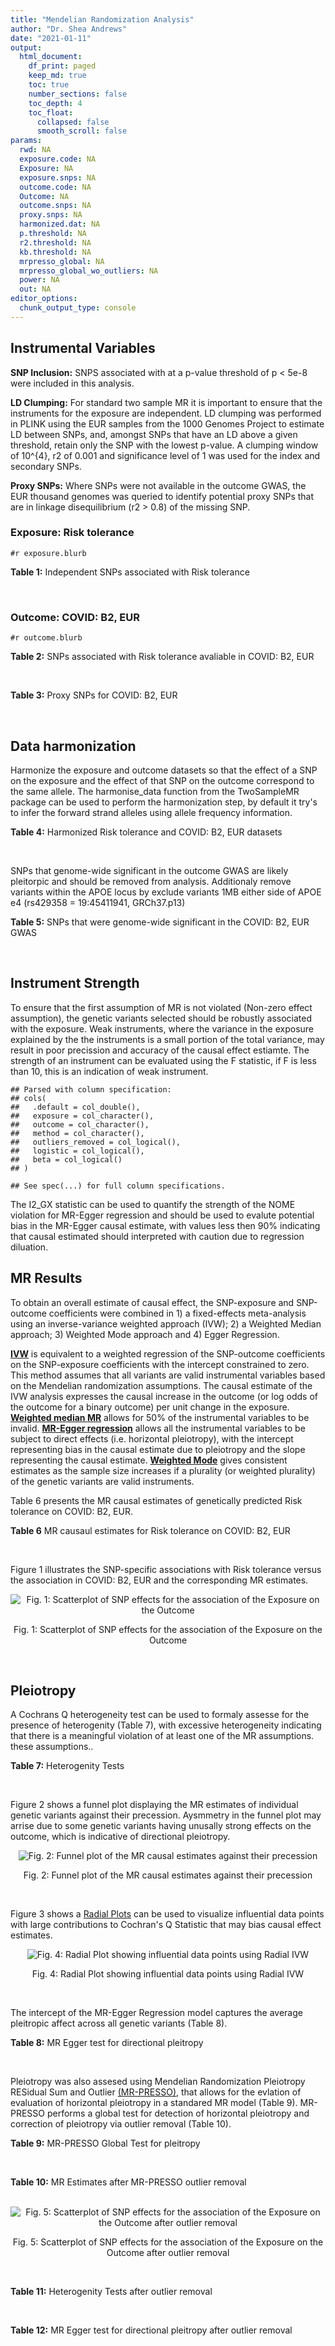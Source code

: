 ```yaml
---
title: "Mendelian Randomization Analysis"
author: "Dr. Shea Andrews"
date: "2021-01-11"
output:
  html_document:
    df_print: paged
    keep_md: true
    toc: true
    number_sections: false
    toc_depth: 4
    toc_float:
      collapsed: false
      smooth_scroll: false
params:
  rwd: NA
  exposure.code: NA
  Exposure: NA
  exposure.snps: NA
  outcome.code: NA
  Outcome: NA
  outcome.snps: NA
  proxy.snps: NA
  harmonized.dat: NA
  p.threshold: NA
  r2.threshold: NA
  kb.threshold: NA
  mrpresso_global: NA
  mrpresso_global_wo_outliers: NA
  power: NA
  out: NA
editor_options:
  chunk_output_type: console
---
```







## Instrumental Variables
**SNP Inclusion:** SNPS associated with at a p-value threshold of p < 5e-8 were included in this analysis.
<br>

**LD Clumping:** For standard two sample MR it is important to ensure that the instruments for the exposure are independent. LD clumping was performed in PLINK using the EUR samples from the 1000 Genomes Project to estimate LD between SNPs, and, amongst SNPs that have an LD above a given threshold, retain only the SNP with the lowest p-value. A clumping window of 10^{4}, r2 of 0.001 and significance level of 1 was used for the index and secondary SNPs.
<br>

**Proxy SNPs:** Where SNPs were not available in the outcome GWAS, the EUR thousand genomes was queried to identify potential proxy SNPs that are in linkage disequilibrium (r2 > 0.8) of the missing SNP.
<br>

### Exposure: Risk tolerance
`#r exposure.blurb`
<br>

**Table 1:** Independent SNPs associated with Risk tolerance
<div data-pagedtable="false">
  <script data-pagedtable-source type="application/json">
{"columns":[{"label":["SNP"],"name":[1],"type":["chr"],"align":["left"]},{"label":["CHROM"],"name":[2],"type":["dbl"],"align":["right"]},{"label":["POS"],"name":[3],"type":["dbl"],"align":["right"]},{"label":["REF"],"name":[4],"type":["chr"],"align":["left"]},{"label":["ALT"],"name":[5],"type":["chr"],"align":["left"]},{"label":["AF"],"name":[6],"type":["dbl"],"align":["right"]},{"label":["BETA"],"name":[7],"type":["dbl"],"align":["right"]},{"label":["SE"],"name":[8],"type":["dbl"],"align":["right"]},{"label":["Z"],"name":[9],"type":["dbl"],"align":["right"]},{"label":["P"],"name":[10],"type":["dbl"],"align":["right"]},{"label":["N"],"name":[11],"type":["dbl"],"align":["right"]},{"label":["TRAIT"],"name":[12],"type":["chr"],"align":["left"]}],"data":[{"1":"rs10914678","2":"1","3":"33767228","4":"G","5":"T","6":"0.3758080","7":"0.01189","8":"0.00215","9":"5.530233","10":"3.452e-08","11":"466571","12":"Risk_tolerance"},{"1":"rs35068223","2":"1","3":"204967186","4":"A","5":"T","6":"0.2060360","7":"0.01433","8":"0.00260","9":"5.511540","10":"3.472e-08","11":"466571","12":"Risk_tolerance"},{"1":"rs3818802","2":"1","3":"243449881","4":"G","5":"A","6":"0.5271020","7":"0.01361","8":"0.00211","9":"6.450237","10":"1.240e-10","11":"466571","12":"Risk_tolerance"},{"1":"rs12617392","2":"2","3":"27336827","4":"C","5":"A","6":"0.4502930","7":"-0.01171","8":"0.00211","9":"-5.549763","10":"2.808e-08","11":"466571","12":"Risk_tolerance"},{"1":"rs10865313","2":"2","3":"60117297","4":"A","5":"G","6":"0.5672470","7":"0.01168","8":"0.00212","9":"5.509430","10":"3.785e-08","11":"466571","12":"Risk_tolerance"},{"1":"rs359243","2":"2","3":"60475509","4":"T","5":"C","6":"0.6176930","7":"0.01190","8":"0.00214","9":"5.560750","10":"2.876e-08","11":"466571","12":"Risk_tolerance"},{"1":"rs283914","2":"3","3":"17330649","4":"T","5":"C","6":"0.4648750","7":"-0.01201","8":"0.00210","9":"-5.719050","10":"1.039e-08","11":"466571","12":"Risk_tolerance"},{"1":"rs62250712","2":"3","3":"85513716","4":"C","5":"T","6":"0.6113340","7":"-0.02469","8":"0.00216","9":"-11.430556","10":"2.465e-30","11":"466571","12":"Risk_tolerance"},{"1":"rs4434184","2":"3","3":"181422854","4":"A","5":"G","6":"0.1887900","7":"0.01751","8":"0.00273","9":"6.413920","10":"1.440e-10","11":"466571","12":"Risk_tolerance"},{"1":"rs279846","2":"4","3":"46329886","4":"C","5":"T","6":"0.4443490","7":"-0.01151","8":"0.00210","9":"-5.480952","10":"4.082e-08","11":"466571","12":"Risk_tolerance"},{"1":"rs992493","2":"4","3":"106180264","4":"T","5":"C","6":"0.7908070","7":"-0.01697","8":"0.00267","9":"-6.355810","10":"2.159e-10","11":"466571","12":"Risk_tolerance"},{"1":"rs12639706","2":"4","3":"157638546","4":"C","5":"T","6":"0.0812904","7":"0.01985","8":"0.00364","9":"5.453297","10":"4.883e-08","11":"466571","12":"Risk_tolerance"},{"1":"rs6923811","2":"6","3":"27289776","4":"T","5":"C","6":"0.3212040","7":"-0.01381","8":"0.00225","9":"-6.137780","10":"8.235e-10","11":"466571","12":"Risk_tolerance"},{"1":"rs34905321","2":"6","3":"109131107","4":"T","5":"C","6":"0.4229130","7":"-0.01205","8":"0.00211","9":"-5.710900","10":"1.209e-08","11":"466571","12":"Risk_tolerance"},{"1":"rs8180817","2":"7","3":"114047542","4":"G","5":"C","6":"0.4630120","7":"-0.01549","8":"0.00211","9":"-7.341232","10":"2.317e-13","11":"466571","12":"Risk_tolerance"},{"1":"rs9641536","2":"7","3":"114979967","4":"A","5":"T","6":"0.5060670","7":"-0.01265","8":"0.00209","9":"-6.052630","10":"1.527e-09","11":"466571","12":"Risk_tolerance"},{"1":"rs4841041","2":"8","3":"8654541","4":"C","5":"G","6":"0.7707730","7":"0.01499","8":"0.00245","9":"6.118370","10":"9.615e-10","11":"466571","12":"Risk_tolerance"},{"1":"rs7834566","2":"8","3":"33611488","4":"A","5":"G","6":"0.4803050","7":"-0.01160","8":"0.00209","9":"-5.550240","10":"3.022e-08","11":"466571","12":"Risk_tolerance"},{"1":"rs9650210","2":"8","3":"65496059","4":"C","5":"A","6":"0.1109790","7":"-0.02158","8":"0.00331","9":"-6.519637","10":"6.730e-11","11":"466571","12":"Risk_tolerance"},{"1":"rs7817124","2":"8","3":"81404008","4":"G","5":"C","6":"0.2717890","7":"0.01591","8":"0.00246","9":"6.467480","10":"9.537e-11","11":"466571","12":"Risk_tolerance"},{"1":"rs9630089","2":"10","3":"98968967","4":"G","5":"A","6":"0.5645060","7":"-0.01181","8":"0.00212","9":"-5.570755","10":"2.336e-08","11":"466571","12":"Risk_tolerance"},{"1":"rs7112324","2":"11","3":"29073285","4":"A","5":"T","6":"0.3136740","7":"-0.01245","8":"0.00225","9":"-5.533330","10":"3.173e-08","11":"466571","12":"Risk_tolerance"},{"1":"rs7951031","2":"11","3":"104303010","4":"C","5":"A","6":"0.1588700","7":"0.01640","8":"0.00295","9":"5.559322","10":"2.804e-08","11":"466571","12":"Risk_tolerance"},{"1":"rs6575642","2":"14","3":"98556621","4":"A","5":"G","6":"0.4973980","7":"0.01178","8":"0.00210","9":"5.609520","10":"1.973e-08","11":"466571","12":"Risk_tolerance"},{"1":"rs2098747","2":"16","3":"71358937","4":"G","5":"A","6":"0.3119650","7":"0.01248","8":"0.00229","9":"5.449782","10":"4.887e-08","11":"466571","12":"Risk_tolerance"},{"1":"rs62074192","2":"17","3":"16245127","4":"G","5":"A","6":"0.5105790","7":"0.01172","8":"0.00209","9":"5.607656","10":"2.195e-08","11":"466571","12":"Risk_tolerance"},{"1":"rs1382119","2":"18","3":"53459905","4":"C","5":"T","6":"0.3588240","7":"0.01283","8":"0.00221","9":"5.805430","10":"6.093e-09","11":"466571","12":"Risk_tolerance"},{"1":"rs28520003","2":"22","3":"46411969","4":"G","5":"A","6":"0.3065600","7":"-0.01253","8":"0.00228","9":"-5.495614","10":"4.017e-08","11":"466571","12":"Risk_tolerance"}],"options":{"columns":{"min":{},"max":[10]},"rows":{"min":[10],"max":[10]},"pages":{}}}
  </script>
</div>
<br>

### Outcome: COVID: B2, EUR
`#r outcome.blurb`
<br>

**Table 2:** SNPs associated with Risk tolerance avaliable in COVID: B2, EUR
<div data-pagedtable="false">
  <script data-pagedtable-source type="application/json">
{"columns":[{"label":["SNP"],"name":[1],"type":["chr"],"align":["left"]},{"label":["CHROM"],"name":[2],"type":["dbl"],"align":["right"]},{"label":["POS"],"name":[3],"type":["dbl"],"align":["right"]},{"label":["REF"],"name":[4],"type":["chr"],"align":["left"]},{"label":["ALT"],"name":[5],"type":["chr"],"align":["left"]},{"label":["AF"],"name":[6],"type":["dbl"],"align":["right"]},{"label":["BETA"],"name":[7],"type":["dbl"],"align":["right"]},{"label":["SE"],"name":[8],"type":["dbl"],"align":["right"]},{"label":["Z"],"name":[9],"type":["dbl"],"align":["right"]},{"label":["P"],"name":[10],"type":["dbl"],"align":["right"]},{"label":["N"],"name":[11],"type":["dbl"],"align":["right"]},{"label":["TRAIT"],"name":[12],"type":["chr"],"align":["left"]}],"data":[{"1":"rs10914678","2":"1","3":"33767228","4":"G","5":"T","6":"0.37480","7":"-0.00330880","8":"0.020658","9":"-0.16017039","10":"0.8728000","11":"1874365","12":"COVID_B2__EUR"},{"1":"rs35068223","2":"1","3":"204967186","4":"A","5":"T","6":"0.20380","7":"-0.04360600","8":"0.024012","9":"-1.81600866","10":"0.0693700","11":"1876981","12":"COVID_B2__EUR"},{"1":"rs3818802","2":"1","3":"243449881","4":"G","5":"A","6":"0.53070","7":"-0.02669600","8":"0.018347","9":"-1.45506077","10":"0.1457000","11":"1206629","12":"COVID_B2__EUR"},{"1":"rs12617392","2":"2","3":"27336827","4":"C","5":"A","6":"0.44490","7":"-0.02193700","8":"0.019467","9":"-1.12688139","10":"0.2598000","11":"1876981","12":"COVID_B2__EUR"},{"1":"rs10865313","2":"2","3":"60117297","4":"A","5":"G","6":"0.60920","7":"0.01790400","8":"0.017692","9":"1.01198282","10":"0.3115000","11":"1887045","12":"COVID_B2__EUR"},{"1":"rs359243","2":"2","3":"60475509","4":"T","5":"C","6":"0.60030","7":"0.01122600","8":"0.020290","9":"0.55327748","10":"0.5801000","11":"1873766","12":"COVID_B2__EUR"},{"1":"rs283914","2":"3","3":"17330649","4":"T","5":"C","6":"0.46250","7":"0.02248800","8":"0.017483","9":"1.28627810","10":"0.1984000","11":"1887045","12":"COVID_B2__EUR"},{"1":"rs62250712","2":"3","3":"85513716","4":"C","5":"T","6":"0.62980","7":"-0.00163420","8":"0.017887","9":"-0.09136244","10":"0.9272000","11":"1887658","12":"COVID_B2__EUR"},{"1":"rs4434184","2":"3","3":"181422854","4":"A","5":"G","6":"0.16990","7":"0.03482300","8":"0.026930","9":"1.29309320","10":"0.1960000","11":"1874365","12":"COVID_B2__EUR"},{"1":"rs279846","2":"4","3":"46329886","4":"C","5":"T","6":"0.45610","7":"-0.02358300","8":"0.017758","9":"-1.32802117","10":"0.1842000","11":"1886424","12":"COVID_B2__EUR"},{"1":"rs992493","2":"4","3":"106180264","4":"T","5":"C","6":"0.79780","7":"0.07454000","8":"0.021987","9":"3.39018511","10":"0.0006984","11":"1887045","12":"COVID_B2__EUR"},{"1":"rs12639706","2":"4","3":"157638546","4":"C","5":"T","6":"0.08845","7":"-0.04481600","8":"0.031678","9":"-1.41473578","10":"0.1571000","11":"1887658","12":"COVID_B2__EUR"},{"1":"rs6923811","2":"6","3":"27289776","4":"T","5":"C","6":"0.27870","7":"0.03443400","8":"0.018525","9":"1.85878543","10":"0.0630500","11":"1887658","12":"COVID_B2__EUR"},{"1":"rs34905321","2":"6","3":"109131107","4":"T","5":"C","6":"0.42920","7":"-0.01424900","8":"0.017943","9":"-0.79412584","10":"0.4271000","11":"1178107","12":"COVID_B2__EUR"},{"1":"rs8180817","2":"7","3":"114047542","4":"G","5":"C","6":"0.44470","7":"0.00115200","8":"0.019504","9":"0.05906481","10":"0.9529000","11":"1876981","12":"COVID_B2__EUR"},{"1":"rs9641536","2":"7","3":"114979967","4":"A","5":"T","6":"0.48960","7":"-0.00782200","8":"0.020048","9":"-0.39016361","10":"0.6964000","11":"1874365","12":"COVID_B2__EUR"},{"1":"rs4841041","2":"8","3":"8654541","4":"C","5":"G","6":"0.76000","7":"-0.00094975","8":"0.020229","9":"-0.04694992","10":"0.9626000","11":"1887658","12":"COVID_B2__EUR"},{"1":"rs7834566","2":"8","3":"33611488","4":"A","5":"G","6":"0.47350","7":"0.00395670","8":"0.019437","9":"0.20356537","10":"0.8387000","11":"1876981","12":"COVID_B2__EUR"},{"1":"rs9650210","2":"8","3":"65496059","4":"C","5":"A","6":"0.12040","7":"0.02898600","8":"0.027433","9":"1.05661065","10":"0.2907000","11":"1613247","12":"COVID_B2__EUR"},{"1":"rs7817124","2":"8","3":"81404008","4":"G","5":"C","6":"0.23020","7":"-0.01860900","8":"0.019848","9":"-0.93757557","10":"0.3485000","11":"1887658","12":"COVID_B2__EUR"},{"1":"rs9630089","2":"10","3":"98968967","4":"G","5":"A","6":"0.54600","7":"-0.00318620","8":"0.020485","9":"-0.15553820","10":"0.8764000","11":"1874365","12":"COVID_B2__EUR"},{"1":"rs7112324","2":"11","3":"29073285","4":"A","5":"T","6":"0.33610","7":"-0.02827700","8":"0.021586","9":"-1.30996942","10":"0.1902000","11":"1874365","12":"COVID_B2__EUR"},{"1":"rs7951031","2":"11","3":"104303010","4":"C","5":"A","6":"0.15490","7":"0.02191200","8":"0.024559","9":"0.89221874","10":"0.3723000","11":"1612626","12":"COVID_B2__EUR"},{"1":"rs6575642","2":"14","3":"98556621","4":"A","5":"G","6":"0.47680","7":"0.02040500","8":"0.020218","9":"1.00924918","10":"0.3128000","11":"1874365","12":"COVID_B2__EUR"},{"1":"rs2098747","2":"16","3":"71358937","4":"G","5":"A","6":"0.30530","7":"-0.00605680","8":"0.021071","9":"-0.28744720","10":"0.7738000","11":"1874986","12":"COVID_B2__EUR"},{"1":"rs62074192","2":"17","3":"16245127","4":"G","5":"A","6":"0.50000","7":"-0.00079631","8":"0.019423","9":"-0.04099830","10":"0.9673000","11":"1876981","12":"COVID_B2__EUR"},{"1":"rs1382119","2":"18","3":"53459905","4":"C","5":"T","6":"0.36700","7":"0.01719600","8":"0.018176","9":"0.94608275","10":"0.3441000","11":"1887045","12":"COVID_B2__EUR"},{"1":"rs28520003","2":"22","3":"46411969","4":"G","5":"A","6":"0.30690","7":"-0.04920700","8":"0.020766","9":"-2.36959453","10":"0.0178100","11":"1876981","12":"COVID_B2__EUR"}],"options":{"columns":{"min":{},"max":[10]},"rows":{"min":[10],"max":[10]},"pages":{}}}
  </script>
</div>
<br>

**Table 3:** Proxy SNPs for COVID: B2, EUR
<div data-pagedtable="false">
  <script data-pagedtable-source type="application/json">
{"columns":[{"label":["proxy.outcome"],"name":[1],"type":["lgl"],"align":["right"]},{"label":["target_snp"],"name":[2],"type":["lgl"],"align":["right"]},{"label":["proxy_snp"],"name":[3],"type":["lgl"],"align":["right"]},{"label":["ld.r2"],"name":[4],"type":["lgl"],"align":["right"]},{"label":["Dprime"],"name":[5],"type":["lgl"],"align":["right"]},{"label":["ref.proxy"],"name":[6],"type":["lgl"],"align":["right"]},{"label":["alt.proxy"],"name":[7],"type":["lgl"],"align":["right"]},{"label":["CHROM"],"name":[8],"type":["lgl"],"align":["right"]},{"label":["POS"],"name":[9],"type":["lgl"],"align":["right"]},{"label":["ALT.proxy"],"name":[10],"type":["lgl"],"align":["right"]},{"label":["REF.proxy"],"name":[11],"type":["lgl"],"align":["right"]},{"label":["AF"],"name":[12],"type":["lgl"],"align":["right"]},{"label":["BETA"],"name":[13],"type":["lgl"],"align":["right"]},{"label":["SE"],"name":[14],"type":["lgl"],"align":["right"]},{"label":["P"],"name":[15],"type":["lgl"],"align":["right"]},{"label":["N"],"name":[16],"type":["lgl"],"align":["right"]},{"label":["ref"],"name":[17],"type":["lgl"],"align":["right"]},{"label":["alt"],"name":[18],"type":["lgl"],"align":["right"]},{"label":["ALT"],"name":[19],"type":["lgl"],"align":["right"]},{"label":["REF"],"name":[20],"type":["lgl"],"align":["right"]},{"label":["PHASE"],"name":[21],"type":["lgl"],"align":["right"]}],"data":[{"1":"NA","2":"NA","3":"NA","4":"NA","5":"NA","6":"NA","7":"NA","8":"NA","9":"NA","10":"NA","11":"NA","12":"NA","13":"NA","14":"NA","15":"NA","16":"NA","17":"NA","18":"NA","19":"NA","20":"NA","21":"NA"}],"options":{"columns":{"min":{},"max":[10]},"rows":{"min":[10],"max":[10]},"pages":{}}}
  </script>
</div>
<br>

## Data harmonization
Harmonize the exposure and outcome datasets so that the effect of a SNP on the exposure and the effect of that SNP on the outcome correspond to the same allele. The harmonise_data function from the TwoSampleMR package can be used to perform the harmonization step, by default it try's to infer the forward strand alleles using allele frequency information.
<br>

**Table 4:** Harmonized Risk tolerance and COVID: B2, EUR datasets
<div data-pagedtable="false">
  <script data-pagedtable-source type="application/json">
{"columns":[{"label":["SNP"],"name":[1],"type":["chr"],"align":["left"]},{"label":["effect_allele.exposure"],"name":[2],"type":["chr"],"align":["left"]},{"label":["other_allele.exposure"],"name":[3],"type":["chr"],"align":["left"]},{"label":["effect_allele.outcome"],"name":[4],"type":["chr"],"align":["left"]},{"label":["other_allele.outcome"],"name":[5],"type":["chr"],"align":["left"]},{"label":["beta.exposure"],"name":[6],"type":["dbl"],"align":["right"]},{"label":["beta.outcome"],"name":[7],"type":["dbl"],"align":["right"]},{"label":["eaf.exposure"],"name":[8],"type":["dbl"],"align":["right"]},{"label":["eaf.outcome"],"name":[9],"type":["dbl"],"align":["right"]},{"label":["remove"],"name":[10],"type":["lgl"],"align":["right"]},{"label":["palindromic"],"name":[11],"type":["lgl"],"align":["right"]},{"label":["ambiguous"],"name":[12],"type":["lgl"],"align":["right"]},{"label":["id.outcome"],"name":[13],"type":["chr"],"align":["left"]},{"label":["chr.outcome"],"name":[14],"type":["dbl"],"align":["right"]},{"label":["pos.outcome"],"name":[15],"type":["dbl"],"align":["right"]},{"label":["se.outcome"],"name":[16],"type":["dbl"],"align":["right"]},{"label":["z.outcome"],"name":[17],"type":["dbl"],"align":["right"]},{"label":["pval.outcome"],"name":[18],"type":["dbl"],"align":["right"]},{"label":["samplesize.outcome"],"name":[19],"type":["dbl"],"align":["right"]},{"label":["outcome"],"name":[20],"type":["chr"],"align":["left"]},{"label":["mr_keep.outcome"],"name":[21],"type":["lgl"],"align":["right"]},{"label":["pval_origin.outcome"],"name":[22],"type":["chr"],"align":["left"]},{"label":["chr.exposure"],"name":[23],"type":["dbl"],"align":["right"]},{"label":["pos.exposure"],"name":[24],"type":["dbl"],"align":["right"]},{"label":["se.exposure"],"name":[25],"type":["dbl"],"align":["right"]},{"label":["z.exposure"],"name":[26],"type":["dbl"],"align":["right"]},{"label":["pval.exposure"],"name":[27],"type":["dbl"],"align":["right"]},{"label":["samplesize.exposure"],"name":[28],"type":["dbl"],"align":["right"]},{"label":["exposure"],"name":[29],"type":["chr"],"align":["left"]},{"label":["mr_keep.exposure"],"name":[30],"type":["lgl"],"align":["right"]},{"label":["pval_origin.exposure"],"name":[31],"type":["chr"],"align":["left"]},{"label":["id.exposure"],"name":[32],"type":["chr"],"align":["left"]},{"label":["action"],"name":[33],"type":["dbl"],"align":["right"]},{"label":["mr_keep"],"name":[34],"type":["lgl"],"align":["right"]},{"label":["pt"],"name":[35],"type":["dbl"],"align":["right"]},{"label":["pleitropy_keep"],"name":[36],"type":["lgl"],"align":["right"]},{"label":["mrpresso_RSSobs"],"name":[37],"type":["dbl"],"align":["right"]},{"label":["mrpresso_pval"],"name":[38],"type":["dbl"],"align":["right"]},{"label":["mrpresso_keep"],"name":[39],"type":["lgl"],"align":["right"]}],"data":[{"1":"rs10865313","2":"G","3":"A","4":"G","5":"A","6":"0.01168","7":"0.01790400","8":"0.5672470","9":"0.60920","10":"FALSE","11":"FALSE","12":"FALSE","13":"ByxPTf","14":"2","15":"60117297","16":"0.017692","17":"1.01198282","18":"0.3115000","19":"1887045","20":"covidhgi2020B2v5alleur","21":"TRUE","22":"reported","23":"2","24":"60117297","25":"0.00212","26":"5.509430","27":"3.785e-08","28":"466571","29":"Linner2019risk","30":"TRUE","31":"reported","32":"Wh9F6v","33":"2","34":"TRUE","35":"5e-08","36":"TRUE","37":"4.097018e-04","38":"1.0000","39":"TRUE"},{"1":"rs10914678","2":"T","3":"G","4":"T","5":"G","6":"0.01189","7":"-0.00330880","8":"0.3758080","9":"0.37480","10":"FALSE","11":"FALSE","12":"FALSE","13":"ByxPTf","14":"1","15":"33767228","16":"0.020658","17":"-0.16017039","18":"0.8728000","19":"1874365","20":"covidhgi2020B2v5alleur","21":"TRUE","22":"reported","23":"1","24":"33767228","25":"0.00215","26":"5.530233","27":"3.452e-08","28":"466571","29":"Linner2019risk","30":"TRUE","31":"reported","32":"Wh9F6v","33":"2","34":"TRUE","35":"5e-08","36":"TRUE","37":"2.806638e-06","38":"1.0000","39":"TRUE"},{"1":"rs12617392","2":"A","3":"C","4":"A","5":"C","6":"-0.01171","7":"-0.02193700","8":"0.4502930","9":"0.44490","10":"FALSE","11":"FALSE","12":"FALSE","13":"ByxPTf","14":"2","15":"27336827","16":"0.019467","17":"-1.12688139","18":"0.2598000","19":"1876981","20":"covidhgi2020B2v5alleur","21":"TRUE","22":"reported","23":"2","24":"27336827","25":"0.00211","26":"-5.549763","27":"2.808e-08","28":"466571","29":"Linner2019risk","30":"TRUE","31":"reported","32":"Wh9F6v","33":"2","34":"TRUE","35":"5e-08","36":"TRUE","37":"5.892919e-04","38":"1.0000","39":"TRUE"},{"1":"rs12639706","2":"T","3":"C","4":"T","5":"C","6":"0.01985","7":"-0.04481600","8":"0.0812904","9":"0.08845","10":"FALSE","11":"FALSE","12":"FALSE","13":"ByxPTf","14":"4","15":"157638546","16":"0.031678","17":"-1.41473578","18":"0.1571000","19":"1887658","20":"covidhgi2020B2v5alleur","21":"TRUE","22":"reported","23":"4","24":"157638546","25":"0.00364","26":"5.453297","27":"4.883e-08","28":"466571","29":"Linner2019risk","30":"TRUE","31":"reported","32":"Wh9F6v","33":"2","34":"TRUE","35":"5e-08","36":"TRUE","37":"1.878992e-03","38":"1.0000","39":"TRUE"},{"1":"rs1382119","2":"T","3":"C","4":"T","5":"C","6":"0.01283","7":"0.01719600","8":"0.3588240","9":"0.36700","10":"FALSE","11":"FALSE","12":"FALSE","13":"ByxPTf","14":"18","15":"53459905","16":"0.018176","17":"0.94608275","18":"0.3441000","19":"1887045","20":"covidhgi2020B2v5alleur","21":"TRUE","22":"reported","23":"18","24":"53459905","25":"0.00221","26":"5.805430","27":"6.093e-09","28":"466571","29":"Linner2019risk","30":"TRUE","31":"reported","32":"Wh9F6v","33":"2","34":"TRUE","35":"5e-08","36":"TRUE","37":"3.910880e-04","38":"1.0000","39":"TRUE"},{"1":"rs2098747","2":"A","3":"G","4":"A","5":"G","6":"0.01248","7":"-0.00605680","8":"0.3119650","9":"0.30530","10":"FALSE","11":"FALSE","12":"FALSE","13":"ByxPTf","14":"16","15":"71358937","16":"0.021071","17":"-0.28744720","18":"0.7738000","19":"1874986","20":"covidhgi2020B2v5alleur","21":"TRUE","22":"reported","23":"16","24":"71358937","25":"0.00229","26":"5.449782","27":"4.887e-08","28":"466571","29":"Linner2019risk","30":"TRUE","31":"reported","32":"Wh9F6v","33":"2","34":"TRUE","35":"5e-08","36":"TRUE","37":"1.951766e-05","38":"1.0000","39":"TRUE"},{"1":"rs279846","2":"T","3":"C","4":"T","5":"C","6":"-0.01151","7":"-0.02358300","8":"0.4443490","9":"0.45610","10":"FALSE","11":"FALSE","12":"FALSE","13":"ByxPTf","14":"4","15":"46329886","16":"0.017758","17":"-1.32802117","18":"0.1842000","19":"1886424","20":"covidhgi2020B2v5alleur","21":"TRUE","22":"reported","23":"4","24":"46329886","25":"0.00210","26":"-5.480952","27":"4.082e-08","28":"466571","29":"Linner2019risk","30":"TRUE","31":"reported","32":"Wh9F6v","33":"2","34":"TRUE","35":"5e-08","36":"TRUE","37":"6.792508e-04","38":"1.0000","39":"TRUE"},{"1":"rs283914","2":"C","3":"T","4":"C","5":"T","6":"-0.01201","7":"0.02248800","8":"0.4648750","9":"0.46250","10":"FALSE","11":"FALSE","12":"FALSE","13":"ByxPTf","14":"3","15":"17330649","16":"0.017483","17":"1.28627810","18":"0.1984000","19":"1887045","20":"covidhgi2020B2v5alleur","21":"TRUE","22":"reported","23":"3","24":"17330649","25":"0.00210","26":"-5.719050","27":"1.039e-08","28":"466571","29":"Linner2019risk","30":"TRUE","31":"reported","32":"Wh9F6v","33":"2","34":"TRUE","35":"5e-08","36":"TRUE","37":"4.661660e-04","38":"1.0000","39":"TRUE"},{"1":"rs28520003","2":"A","3":"G","4":"A","5":"G","6":"-0.01253","7":"-0.04920700","8":"0.3065600","9":"0.30690","10":"FALSE","11":"FALSE","12":"FALSE","13":"ByxPTf","14":"22","15":"46411969","16":"0.020766","17":"-2.36959453","18":"0.0178100","19":"1876981","20":"covidhgi2020B2v5alleur","21":"TRUE","22":"reported","23":"22","24":"46411969","25":"0.00228","26":"-5.495614","27":"4.017e-08","28":"466571","29":"Linner2019risk","30":"TRUE","31":"reported","32":"Wh9F6v","33":"2","34":"TRUE","35":"5e-08","36":"TRUE","37":"2.752874e-03","38":"0.3224","39":"TRUE"},{"1":"rs34905321","2":"C","3":"T","4":"C","5":"T","6":"-0.01205","7":"-0.01424900","8":"0.4229130","9":"0.42920","10":"FALSE","11":"FALSE","12":"FALSE","13":"ByxPTf","14":"6","15":"109131107","16":"0.017943","17":"-0.79412584","18":"0.4271000","19":"1178107","20":"covidhgi2020B2v5alleur","21":"TRUE","22":"reported","23":"6","24":"109131107","25":"0.00211","26":"-5.710900","27":"1.209e-08","28":"466571","29":"Linner2019risk","30":"TRUE","31":"reported","32":"Wh9F6v","33":"2","34":"TRUE","35":"5e-08","36":"TRUE","37":"2.732889e-04","38":"1.0000","39":"TRUE"},{"1":"rs35068223","2":"T","3":"A","4":"T","5":"A","6":"0.01433","7":"-0.04360600","8":"0.2060360","9":"0.20380","10":"FALSE","11":"TRUE","12":"FALSE","13":"ByxPTf","14":"1","15":"204967186","16":"0.024012","17":"-1.81600866","18":"0.0693700","19":"1876981","20":"covidhgi2020B2v5alleur","21":"TRUE","22":"reported","23":"1","24":"204967186","25":"0.00260","26":"5.511540","27":"3.472e-08","28":"466571","29":"Linner2019risk","30":"TRUE","31":"reported","32":"Wh9F6v","33":"2","34":"TRUE","35":"5e-08","36":"TRUE","37":"1.829807e-03","38":"1.0000","39":"TRUE"},{"1":"rs359243","2":"C","3":"T","4":"C","5":"T","6":"0.01190","7":"0.01122600","8":"0.6176930","9":"0.60030","10":"FALSE","11":"FALSE","12":"FALSE","13":"ByxPTf","14":"2","15":"60475509","16":"0.020290","17":"0.55327748","18":"0.5801000","19":"1873766","20":"covidhgi2020B2v5alleur","21":"TRUE","22":"reported","23":"2","24":"60475509","25":"0.00214","26":"5.560750","27":"2.876e-08","28":"466571","29":"Linner2019risk","30":"TRUE","31":"reported","32":"Wh9F6v","33":"2","34":"TRUE","35":"5e-08","36":"TRUE","37":"1.758536e-04","38":"1.0000","39":"TRUE"},{"1":"rs3818802","2":"A","3":"G","4":"A","5":"G","6":"0.01361","7":"-0.02669600","8":"0.5271020","9":"0.53070","10":"FALSE","11":"FALSE","12":"FALSE","13":"ByxPTf","14":"1","15":"243449881","16":"0.018347","17":"-1.45506077","18":"0.1457000","19":"1206629","20":"covidhgi2020B2v5alleur","21":"TRUE","22":"reported","23":"1","24":"243449881","25":"0.00211","26":"6.450237","27":"1.240e-10","28":"466571","29":"Linner2019risk","30":"TRUE","31":"reported","32":"Wh9F6v","33":"2","34":"TRUE","35":"5e-08","36":"TRUE","37":"6.703207e-04","38":"1.0000","39":"TRUE"},{"1":"rs4434184","2":"G","3":"A","4":"G","5":"A","6":"0.01751","7":"0.03482300","8":"0.1887900","9":"0.16990","10":"FALSE","11":"FALSE","12":"FALSE","13":"ByxPTf","14":"3","15":"181422854","16":"0.026930","17":"1.29309320","18":"0.1960000","19":"1874365","20":"covidhgi2020B2v5alleur","21":"TRUE","22":"reported","23":"3","24":"181422854","25":"0.00273","26":"6.413920","27":"1.440e-10","28":"466571","29":"Linner2019risk","30":"TRUE","31":"reported","32":"Wh9F6v","33":"2","34":"TRUE","35":"5e-08","36":"TRUE","37":"1.487447e-03","38":"1.0000","39":"TRUE"},{"1":"rs4841041","2":"G","3":"C","4":"G","5":"C","6":"0.01499","7":"-0.00094975","8":"0.7707730","9":"0.76000","10":"FALSE","11":"TRUE","12":"FALSE","13":"ByxPTf","14":"8","15":"8654541","16":"0.020229","17":"-0.04694992","18":"0.9626000","19":"1887658","20":"covidhgi2020B2v5alleur","21":"TRUE","22":"reported","23":"8","24":"8654541","25":"0.00245","26":"6.118370","27":"9.615e-10","28":"466571","29":"Linner2019risk","30":"TRUE","31":"reported","32":"Wh9F6v","33":"2","34":"TRUE","35":"5e-08","36":"TRUE","37":"1.480076e-06","38":"1.0000","39":"TRUE"},{"1":"rs62074192","2":"A","3":"G","4":"A","5":"G","6":"0.01172","7":"-0.00079631","8":"0.5105790","9":"0.50000","10":"FALSE","11":"FALSE","12":"FALSE","13":"ByxPTf","14":"17","15":"16245127","16":"0.019423","17":"-0.04099830","18":"0.9673000","19":"1876981","20":"covidhgi2020B2v5alleur","21":"TRUE","22":"reported","23":"17","24":"16245127","25":"0.00209","26":"5.607656","27":"2.195e-08","28":"466571","29":"Linner2019risk","30":"TRUE","31":"reported","32":"Wh9F6v","33":"2","34":"TRUE","35":"5e-08","36":"TRUE","37":"7.774128e-07","38":"1.0000","39":"TRUE"},{"1":"rs62250712","2":"T","3":"C","4":"T","5":"C","6":"-0.02469","7":"-0.00163420","8":"0.6113340","9":"0.62980","10":"FALSE","11":"FALSE","12":"FALSE","13":"ByxPTf","14":"3","15":"85513716","16":"0.017887","17":"-0.09136244","18":"0.9272000","19":"1887658","20":"covidhgi2020B2v5alleur","21":"TRUE","22":"reported","23":"3","24":"85513716","25":"0.00216","26":"-11.430556","27":"2.465e-30","28":"466571","29":"Linner2019risk","30":"TRUE","31":"reported","32":"Wh9F6v","33":"2","34":"TRUE","35":"5e-08","36":"TRUE","37":"3.614427e-05","38":"1.0000","39":"TRUE"},{"1":"rs6575642","2":"G","3":"A","4":"G","5":"A","6":"0.01178","7":"0.02040500","8":"0.4973980","9":"0.47680","10":"FALSE","11":"FALSE","12":"FALSE","13":"ByxPTf","14":"14","15":"98556621","16":"0.020218","17":"1.00924918","18":"0.3128000","19":"1874365","20":"covidhgi2020B2v5alleur","21":"TRUE","22":"reported","23":"14","24":"98556621","25":"0.00210","26":"5.609520","27":"1.973e-08","28":"466571","29":"Linner2019risk","30":"TRUE","31":"reported","32":"Wh9F6v","33":"2","34":"TRUE","35":"5e-08","36":"TRUE","37":"5.138429e-04","38":"1.0000","39":"TRUE"},{"1":"rs6923811","2":"C","3":"T","4":"C","5":"T","6":"-0.01381","7":"0.03443400","8":"0.3212040","9":"0.27870","10":"FALSE","11":"FALSE","12":"FALSE","13":"ByxPTf","14":"6","15":"27289776","16":"0.018525","17":"1.85878543","18":"0.0630500","19":"1887658","20":"covidhgi2020B2v5alleur","21":"TRUE","22":"reported","23":"6","24":"27289776","25":"0.00225","26":"-6.137780","27":"8.235e-10","28":"466571","29":"Linner2019risk","30":"TRUE","31":"reported","32":"Wh9F6v","33":"2","34":"TRUE","35":"5e-08","36":"TRUE","37":"1.153427e-03","38":"1.0000","39":"TRUE"},{"1":"rs7112324","2":"T","3":"A","4":"T","5":"A","6":"-0.01245","7":"-0.02827700","8":"0.3136740","9":"0.33610","10":"FALSE","11":"TRUE","12":"FALSE","13":"ByxPTf","14":"11","15":"29073285","16":"0.021586","17":"-1.30996942","18":"0.1902000","19":"1874365","20":"covidhgi2020B2v5alleur","21":"TRUE","22":"reported","23":"11","24":"29073285","25":"0.00225","26":"-5.533330","27":"3.173e-08","28":"466571","29":"Linner2019risk","30":"TRUE","31":"reported","32":"Wh9F6v","33":"2","34":"TRUE","35":"5e-08","36":"TRUE","37":"9.507928e-04","38":"1.0000","39":"TRUE"},{"1":"rs7817124","2":"C","3":"G","4":"C","5":"G","6":"0.01591","7":"-0.01860900","8":"0.2717890","9":"0.23020","10":"FALSE","11":"TRUE","12":"FALSE","13":"ByxPTf","14":"8","15":"81404008","16":"0.019848","17":"-0.93757557","18":"0.3485000","19":"1887658","20":"covidhgi2020B2v5alleur","21":"TRUE","22":"reported","23":"8","24":"81404008","25":"0.00246","26":"6.467480","27":"9.537e-11","28":"466571","29":"Linner2019risk","30":"TRUE","31":"reported","32":"Wh9F6v","33":"2","34":"TRUE","35":"5e-08","36":"TRUE","37":"2.969032e-04","38":"1.0000","39":"TRUE"},{"1":"rs7834566","2":"G","3":"A","4":"G","5":"A","6":"-0.01160","7":"0.00395670","8":"0.4803050","9":"0.47350","10":"FALSE","11":"FALSE","12":"FALSE","13":"ByxPTf","14":"8","15":"33611488","16":"0.019437","17":"0.20356537","18":"0.8387000","19":"1876981","20":"covidhgi2020B2v5alleur","21":"TRUE","22":"reported","23":"8","24":"33611488","25":"0.00209","26":"-5.550240","27":"3.022e-08","28":"466571","29":"Linner2019risk","30":"TRUE","31":"reported","32":"Wh9F6v","33":"2","34":"TRUE","35":"5e-08","36":"TRUE","37":"5.698674e-06","38":"1.0000","39":"TRUE"},{"1":"rs7951031","2":"A","3":"C","4":"A","5":"C","6":"0.01640","7":"0.02191200","8":"0.1588700","9":"0.15490","10":"FALSE","11":"FALSE","12":"FALSE","13":"ByxPTf","14":"11","15":"104303010","16":"0.024559","17":"0.89221874","18":"0.3723000","19":"1612626","20":"covidhgi2020B2v5alleur","21":"TRUE","22":"reported","23":"11","24":"104303010","25":"0.00295","26":"5.559322","27":"2.804e-08","28":"466571","29":"Linner2019risk","30":"TRUE","31":"reported","32":"Wh9F6v","33":"2","34":"TRUE","35":"5e-08","36":"TRUE","37":"6.300182e-04","38":"1.0000","39":"TRUE"},{"1":"rs8180817","2":"C","3":"G","4":"C","5":"G","6":"-0.01549","7":"0.00115200","8":"0.4630120","9":"0.44470","10":"FALSE","11":"TRUE","12":"TRUE","13":"ByxPTf","14":"7","15":"114047542","16":"0.019504","17":"0.05906481","18":"0.9529000","19":"1876981","20":"covidhgi2020B2v5alleur","21":"TRUE","22":"reported","23":"7","24":"114047542","25":"0.00211","26":"-7.341232","27":"2.317e-13","28":"466571","29":"Linner2019risk","30":"TRUE","31":"reported","32":"Wh9F6v","33":"2","34":"FALSE","35":"5e-08","36":"TRUE","37":"NA","38":"NA","39":"NA"},{"1":"rs9630089","2":"A","3":"G","4":"A","5":"G","6":"-0.01181","7":"-0.00318620","8":"0.5645060","9":"0.54600","10":"FALSE","11":"FALSE","12":"FALSE","13":"ByxPTf","14":"10","15":"98968967","16":"0.020485","17":"-0.15553820","18":"0.8764000","19":"1874365","20":"covidhgi2020B2v5alleur","21":"TRUE","22":"reported","23":"10","24":"98968967","25":"0.00212","26":"-5.570755","27":"2.336e-08","28":"466571","29":"Linner2019risk","30":"TRUE","31":"reported","32":"Wh9F6v","33":"2","34":"TRUE","35":"5e-08","36":"TRUE","37":"2.481306e-05","38":"1.0000","39":"TRUE"},{"1":"rs9641536","2":"T","3":"A","4":"T","5":"A","6":"-0.01265","7":"0.00782200","8":"0.5060670","9":"0.51040","10":"FALSE","11":"TRUE","12":"TRUE","13":"ByxPTf","14":"7","15":"114979967","16":"0.020048","17":"-0.39016361","18":"0.6964000","19":"1874365","20":"covidhgi2020B2v5alleur","21":"TRUE","22":"reported","23":"7","24":"114979967","25":"0.00209","26":"-6.052630","27":"1.527e-09","28":"466571","29":"Linner2019risk","30":"TRUE","31":"reported","32":"Wh9F6v","33":"2","34":"FALSE","35":"5e-08","36":"TRUE","37":"NA","38":"NA","39":"NA"},{"1":"rs9650210","2":"A","3":"C","4":"A","5":"C","6":"-0.02158","7":"0.02898600","8":"0.1109790","9":"0.12040","10":"FALSE","11":"FALSE","12":"FALSE","13":"ByxPTf","14":"8","15":"65496059","16":"0.027433","17":"1.05661065","18":"0.2907000","19":"1613247","20":"covidhgi2020B2v5alleur","21":"TRUE","22":"reported","23":"8","24":"65496059","25":"0.00331","26":"-6.519637","27":"6.730e-11","28":"466571","29":"Linner2019risk","30":"TRUE","31":"reported","32":"Wh9F6v","33":"2","34":"TRUE","35":"5e-08","36":"TRUE","37":"7.431937e-04","38":"1.0000","39":"TRUE"},{"1":"rs992493","2":"C","3":"T","4":"C","5":"T","6":"-0.01697","7":"0.07454000","8":"0.7908070","9":"0.79780","10":"FALSE","11":"FALSE","12":"FALSE","13":"ByxPTf","14":"4","15":"106180264","16":"0.021987","17":"3.39018511","18":"0.0006984","19":"1887045","20":"covidhgi2020B2v5alleur","21":"TRUE","22":"reported","23":"4","24":"106180264","25":"0.00267","26":"-6.355810","27":"2.159e-10","28":"466571","29":"Linner2019risk","30":"TRUE","31":"reported","32":"Wh9F6v","33":"2","34":"TRUE","35":"5e-08","36":"TRUE","37":"5.726165e-03","38":"0.0208","39":"FALSE"}],"options":{"columns":{"min":{},"max":[10]},"rows":{"min":[10],"max":[10]},"pages":{}}}
  </script>
</div>
<br>

SNPs that genome-wide significant in the outcome GWAS are likely pleitorpic and should be removed from analysis. Additionaly remove variants within the APOE locus by exclude variants 1MB either side of APOE e4 (rs429358 = 19:45411941, GRCh37.p13)
<br>


**Table 5:** SNPs that were genome-wide significant in the COVID: B2, EUR GWAS
<div data-pagedtable="false">
  <script data-pagedtable-source type="application/json">
{"columns":[{"label":["SNP"],"name":[1],"type":["chr"],"align":["left"]},{"label":["chr.outcome"],"name":[2],"type":["dbl"],"align":["right"]},{"label":["pos.outcome"],"name":[3],"type":["dbl"],"align":["right"]},{"label":["pval.exposure"],"name":[4],"type":["dbl"],"align":["right"]},{"label":["pval.outcome"],"name":[5],"type":["dbl"],"align":["right"]}],"data":[],"options":{"columns":{"min":{},"max":[10]},"rows":{"min":[10],"max":[10]},"pages":{}}}
  </script>
</div>
<br>


## Instrument Strength
To ensure that the first assumption of MR is not violated (Non-zero effect assumption), the genetic variants selected should be robustly associated with the exposure. Weak instruments, where the variance in the exposure explained by the the instruments is a small portion of the total variance, may result in poor precission and accuracy of the causal effect estiamte. The strength of an instrument can be evaluated using the F statistic, if F is less than 10, this is an indication of weak instrument.


```
## Parsed with column specification:
## cols(
##   .default = col_double(),
##   exposure = col_character(),
##   outcome = col_character(),
##   method = col_character(),
##   outliers_removed = col_logical(),
##   logistic = col_logical(),
##   beta = col_logical()
## )
```

```
## See spec(...) for full column specifications.
```

<div data-pagedtable="false">
  <script data-pagedtable-source type="application/json">
{"columns":[{"label":["outliers_removed"],"name":[1],"type":["lgl"],"align":["right"]},{"label":["pve.exposure"],"name":[2],"type":["dbl"],"align":["right"]},{"label":["F"],"name":[3],"type":["dbl"],"align":["right"]},{"label":["Alpha"],"name":[4],"type":["dbl"],"align":["right"]},{"label":["NCP"],"name":[5],"type":["dbl"],"align":["right"]},{"label":["Power"],"name":[6],"type":["dbl"],"align":["right"]}],"data":[{"1":"FALSE","2":"0.002083927","3":"37.47207","4":"0.05","5":"0.34389212","6":"0.09023436"},{"1":"TRUE","2":"0.001996880","3":"37.33993","4":"0.05","5":"0.08349732","6":"0.05961905"}],"options":{"columns":{"min":{},"max":[10]},"rows":{"min":[10],"max":[10]},"pages":{}}}
  </script>
</div>

The I2_GX statistic can be used to quantify the strength of the NOME violation for MR-Egger regression and should be used to evalute potential bias in the MR-Egger causal estimate, with values less then 90% indicating that causal estimated should interpreted with caution due to regression diluation.

<div data-pagedtable="false">
  <script data-pagedtable-source type="application/json">
{"columns":[{"label":["outliers_removed"],"name":[1],"type":["lgl"],"align":["right"]},{"label":["Isq_gx"],"name":[2],"type":["dbl"],"align":["right"]}],"data":[{"1":"FALSE","2":"0.4200352"},{"1":"TRUE","2":"NA"}],"options":{"columns":{"min":{},"max":[10]},"rows":{"min":[10],"max":[10]},"pages":{}}}
  </script>
</div>


##  MR Results
To obtain an overall estimate of causal effect, the SNP-exposure and SNP-outcome coefficients were combined in 1) a fixed-effects meta-analysis using an inverse-variance weighted approach (IVW); 2) a Weighted Median approach; 3) Weighted Mode approach and 4) Egger Regression.


[**IVW**](https://doi.org/10.1002/gepi.21758) is equivalent to a weighted regression of the SNP-outcome coefficients on the SNP-exposure coefficients with the intercept constrained to zero. This method assumes that all variants are valid instrumental variables based on the Mendelian randomization assumptions. The causal estimate of the IVW analysis expresses the causal increase in the outcome (or log odds of the outcome for a binary outcome) per unit change in the exposure. [**Weighted median MR**](https://doi.org/10.1002/gepi.21965) allows for 50% of the instrumental variables to be invalid. [**MR-Egger regression**](https://doi.org/10.1093/ije/dyw220) allows all the instrumental variables to be subject to direct effects (i.e. horizontal pleiotropy), with the intercept representing bias in the causal estimate due to pleiotropy and the slope representing the causal estimate. [**Weighted Mode**](https://doi.org/10.1093/ije/dyx102) gives consistent estimates as the sample size increases if a plurality (or weighted plurality) of the genetic variants are valid instruments.
<br>



Table 6 presents the MR causal estimates of genetically predicted Risk tolerance on COVID: B2, EUR.
<br>

**Table 6** MR causaul estimates for Risk tolerance on COVID: B2, EUR
<div data-pagedtable="false">
  <script data-pagedtable-source type="application/json">
{"columns":[{"label":["id.exposure"],"name":[1],"type":["chr"],"align":["left"]},{"label":["id.outcome"],"name":[2],"type":["chr"],"align":["left"]},{"label":["outcome"],"name":[3],"type":["fctr"],"align":["left"]},{"label":["exposure"],"name":[4],"type":["fctr"],"align":["left"]},{"label":["method"],"name":[5],"type":["fctr"],"align":["left"]},{"label":["nsnp"],"name":[6],"type":["int"],"align":["right"]},{"label":["b"],"name":[7],"type":["dbl"],"align":["right"]},{"label":["se"],"name":[8],"type":["dbl"],"align":["right"]},{"label":["pval"],"name":[9],"type":["dbl"],"align":["right"]}],"data":[{"1":"Wh9F6v","2":"ByxPTf","3":"covidhgi2020B2v5alleur","4":"Linner2019risk","5":"Inverse variance weighted (fixed effects)","6":"26","7":"-0.1410339333","8":"0.2796300","9":"0.6140090"},{"1":"Wh9F6v","2":"ByxPTf","3":"covidhgi2020B2v5alleur","4":"Linner2019risk","5":"Weighted median","6":"26","7":"-0.0002377655","8":"0.4482744","9":"0.9995768"},{"1":"Wh9F6v","2":"ByxPTf","3":"covidhgi2020B2v5alleur","4":"Linner2019risk","5":"Weighted mode","6":"26","7":"0.1585624756","8":"0.6844541","9":"0.8186857"},{"1":"Wh9F6v","2":"ByxPTf","3":"covidhgi2020B2v5alleur","4":"Linner2019risk","5":"MR Egger","6":"26","7":"-2.3164383195","8":"1.5364566","9":"0.1446958"}],"options":{"columns":{"min":{},"max":[10]},"rows":{"min":[10],"max":[10]},"pages":{}}}
  </script>
</div>
<br>

Figure 1 illustrates the SNP-specific associations with Risk tolerance versus the association in COVID: B2, EUR and the corresponding MR estimates.
<br>

<div class="figure" style="text-align: center">
<img src="/sc/arion/projects/LOAD/shea/Projects/MRcovid/results/MRcovideur/Linner2019risk/covidhgi2020B2v5alleur/Linner2019risk_5e-8_covidhgi2020B2v5alleur_MR_Analaysis_files/figure-html/scatter_plot-1.png" alt="Fig. 1: Scatterplot of SNP effects for the association of the Exposure on the Outcome"  />
<p class="caption">Fig. 1: Scatterplot of SNP effects for the association of the Exposure on the Outcome</p>
</div>
<br>


## Pleiotropy
A Cochrans Q heterogeneity test can be used to formaly assesse for the presence of heterogenity (Table 7), with excessive heterogeneity indicating that there is a meaningful violation of at least one of the MR assumptions.
these assumptions..
<br>

**Table 7:** Heterogenity Tests
<div data-pagedtable="false">
  <script data-pagedtable-source type="application/json">
{"columns":[{"label":["id.exposure"],"name":[1],"type":["chr"],"align":["left"]},{"label":["id.outcome"],"name":[2],"type":["chr"],"align":["left"]},{"label":["outcome"],"name":[3],"type":["fctr"],"align":["left"]},{"label":["exposure"],"name":[4],"type":["fctr"],"align":["left"]},{"label":["method"],"name":[5],"type":["fctr"],"align":["left"]},{"label":["Q"],"name":[6],"type":["dbl"],"align":["right"]},{"label":["Q_df"],"name":[7],"type":["dbl"],"align":["right"]},{"label":["Q_pval"],"name":[8],"type":["dbl"],"align":["right"]}],"data":[{"1":"Wh9F6v","2":"ByxPTf","3":"covidhgi2020B2v5alleur","4":"Linner2019risk","5":"MR Egger","6":"39.19303","7":"24","8":"0.02606195"},{"1":"Wh9F6v","2":"ByxPTf","3":"covidhgi2020B2v5alleur","4":"Linner2019risk","5":"Inverse variance weighted","6":"42.65392","7":"25","8":"0.01527077"}],"options":{"columns":{"min":{},"max":[10]},"rows":{"min":[10],"max":[10]},"pages":{}}}
  </script>
</div>
<br>

Figure 2 shows a funnel plot displaying the MR estimates of individual genetic variants against their precession. Aysmmetry in the funnel plot may arrise due to some genetic variants having unusally strong effects on the outcome, which is indicative of directional pleiotropy.
<br>

<div class="figure" style="text-align: center">
<img src="/sc/arion/projects/LOAD/shea/Projects/MRcovid/results/MRcovideur/Linner2019risk/covidhgi2020B2v5alleur/Linner2019risk_5e-8_covidhgi2020B2v5alleur_MR_Analaysis_files/figure-html/funnel_plot-1.png" alt="Fig. 2: Funnel plot of the MR causal estimates against their precession"  />
<p class="caption">Fig. 2: Funnel plot of the MR causal estimates against their precession</p>
</div>
<br>

Figure 3 shows a [Radial Plots](https://github.com/WSpiller/RadialMR) can be used to visualize influential data points with large contributions to Cochran's Q Statistic that may bias causal effect estimates.



<div class="figure" style="text-align: center">
<img src="/sc/arion/projects/LOAD/shea/Projects/MRcovid/results/MRcovideur/Linner2019risk/covidhgi2020B2v5alleur/Linner2019risk_5e-8_covidhgi2020B2v5alleur_MR_Analaysis_files/figure-html/Radial_Plot-1.png" alt="Fig. 4: Radial Plot showing influential data points using Radial IVW"  />
<p class="caption">Fig. 4: Radial Plot showing influential data points using Radial IVW</p>
</div>
<br>

The intercept of the MR-Egger Regression model captures the average pleitropic affect across all genetic variants (Table 8).
<br>

**Table 8:** MR Egger test for directional pleitropy
<div data-pagedtable="false">
  <script data-pagedtable-source type="application/json">
{"columns":[{"label":["id.exposure"],"name":[1],"type":["chr"],"align":["left"]},{"label":["id.outcome"],"name":[2],"type":["chr"],"align":["left"]},{"label":["outcome"],"name":[3],"type":["fctr"],"align":["left"]},{"label":["exposure"],"name":[4],"type":["fctr"],"align":["left"]},{"label":["egger_intercept"],"name":[5],"type":["dbl"],"align":["right"]},{"label":["se"],"name":[6],"type":["dbl"],"align":["right"]},{"label":["pval"],"name":[7],"type":["dbl"],"align":["right"]}],"data":[{"1":"Wh9F6v","2":"ByxPTf","3":"covidhgi2020B2v5alleur","4":"Linner2019risk","5":"0.03182212","6":"0.02185919","7":"0.1584117"}],"options":{"columns":{"min":{},"max":[10]},"rows":{"min":[10],"max":[10]},"pages":{}}}
  </script>
</div>
<br>

Pleiotropy was also assesed using Mendelian Randomization Pleiotropy RESidual Sum and Outlier [(MR-PRESSO)](https://doi.org/10.1038/s41588-018-0099-7), that allows for the evlation of evaluation of horizontal pleiotropy in a standared MR model (Table 9). MR-PRESSO performs a global test for detection of horizontal pleiotropy and correction of pleiotropy via outlier removal (Table 10).
<br>

**Table 9:** MR-PRESSO Global Test for pleitropy
<div data-pagedtable="false">
  <script data-pagedtable-source type="application/json">
{"columns":[{"label":["id.exposure"],"name":[1],"type":["chr"],"align":["left"]},{"label":["id.outcome"],"name":[2],"type":["chr"],"align":["left"]},{"label":["outcome"],"name":[3],"type":["chr"],"align":["left"]},{"label":["exposure"],"name":[4],"type":["chr"],"align":["left"]},{"label":["pt"],"name":[5],"type":["dbl"],"align":["right"]},{"label":["outliers_removed"],"name":[6],"type":["lgl"],"align":["right"]},{"label":["n_outliers"],"name":[7],"type":["dbl"],"align":["right"]},{"label":["RSSobs"],"name":[8],"type":["dbl"],"align":["right"]},{"label":["pval"],"name":[9],"type":["dbl"],"align":["right"]}],"data":[{"1":"Wh9F6v","2":"ByxPTf","3":"covidhgi2020B2v5alleur","4":"Linner2019risk","5":"5e-08","6":"FALSE","7":"1","8":"46.00778","9":"0.0178"}],"options":{"columns":{"min":{},"max":[10]},"rows":{"min":[10],"max":[10]},"pages":{}}}
  </script>
</div>
<br>


**Table 10:** MR Estimates after MR-PRESSO outlier removal
<div data-pagedtable="false">
  <script data-pagedtable-source type="application/json">
{"columns":[{"label":["id.exposure"],"name":[1],"type":["chr"],"align":["left"]},{"label":["id.outcome"],"name":[2],"type":["chr"],"align":["left"]},{"label":["outcome"],"name":[3],"type":["fctr"],"align":["left"]},{"label":["exposure"],"name":[4],"type":["fctr"],"align":["left"]},{"label":["method"],"name":[5],"type":["fctr"],"align":["left"]},{"label":["nsnp"],"name":[6],"type":["int"],"align":["right"]},{"label":["b"],"name":[7],"type":["dbl"],"align":["right"]},{"label":["se"],"name":[8],"type":["dbl"],"align":["right"]},{"label":["pval"],"name":[9],"type":["dbl"],"align":["right"]}],"data":[{"1":"Wh9F6v","2":"ByxPTf","3":"covidhgi2020B2v5alleur","4":"Linner2019risk","5":"Inverse variance weighted (fixed effects)","6":"25","7":"0.06667215","8":"0.2863793","9":"0.8159084"},{"1":"Wh9F6v","2":"ByxPTf","3":"covidhgi2020B2v5alleur","4":"Linner2019risk","5":"Weighted median","6":"25","7":"0.02424161","8":"0.4521793","9":"0.9572454"},{"1":"Wh9F6v","2":"ByxPTf","3":"covidhgi2020B2v5alleur","4":"Linner2019risk","5":"Weighted mode","6":"25","7":"0.12631921","8":"0.6698269","9":"0.8520038"},{"1":"Wh9F6v","2":"ByxPTf","3":"covidhgi2020B2v5alleur","4":"Linner2019risk","5":"MR Egger","6":"25","7":"-1.64664725","8":"1.3775693","9":"0.2441386"}],"options":{"columns":{"min":{},"max":[10]},"rows":{"min":[10],"max":[10]},"pages":{}}}
  </script>
</div>
<br>

<div class="figure" style="text-align: center">
<img src="/sc/arion/projects/LOAD/shea/Projects/MRcovid/results/MRcovideur/Linner2019risk/covidhgi2020B2v5alleur/Linner2019risk_5e-8_covidhgi2020B2v5alleur_MR_Analaysis_files/figure-html/scatter_plot_outlier-1.png" alt="Fig. 5: Scatterplot of SNP effects for the association of the Exposure on the Outcome after outlier removal"  />
<p class="caption">Fig. 5: Scatterplot of SNP effects for the association of the Exposure on the Outcome after outlier removal</p>
</div>
<br>

**Table 11:** Heterogenity Tests after outlier removal
<div data-pagedtable="false">
  <script data-pagedtable-source type="application/json">
{"columns":[{"label":["id.exposure"],"name":[1],"type":["chr"],"align":["left"]},{"label":["id.outcome"],"name":[2],"type":["chr"],"align":["left"]},{"label":["outcome"],"name":[3],"type":["fctr"],"align":["left"]},{"label":["exposure"],"name":[4],"type":["fctr"],"align":["left"]},{"label":["method"],"name":[5],"type":["fctr"],"align":["left"]},{"label":["Q"],"name":[6],"type":["dbl"],"align":["right"]},{"label":["Q_df"],"name":[7],"type":["dbl"],"align":["right"]},{"label":["Q_pval"],"name":[8],"type":["dbl"],"align":["right"]}],"data":[{"1":"Wh9F6v","2":"ByxPTf","3":"covidhgi2020B2v5alleur","4":"Linner2019risk","5":"MR Egger","6":"29.27710","7":"23","8":"0.1712977"},{"1":"Wh9F6v","2":"ByxPTf","3":"covidhgi2020B2v5alleur","4":"Linner2019risk","5":"Inverse variance weighted","6":"31.36074","7":"24","8":"0.1436514"}],"options":{"columns":{"min":{},"max":[10]},"rows":{"min":[10],"max":[10]},"pages":{}}}
  </script>
</div>
<br>

**Table 12:** MR Egger test for directional pleitropy after outlier removal
<div data-pagedtable="false">
  <script data-pagedtable-source type="application/json">
{"columns":[{"label":["id.exposure"],"name":[1],"type":["chr"],"align":["left"]},{"label":["id.outcome"],"name":[2],"type":["chr"],"align":["left"]},{"label":["outcome"],"name":[3],"type":["fctr"],"align":["left"]},{"label":["exposure"],"name":[4],"type":["fctr"],"align":["left"]},{"label":["egger_intercept"],"name":[5],"type":["dbl"],"align":["right"]},{"label":["se"],"name":[6],"type":["dbl"],"align":["right"]},{"label":["pval"],"name":[7],"type":["dbl"],"align":["right"]}],"data":[{"1":"Wh9F6v","2":"ByxPTf","3":"covidhgi2020B2v5alleur","4":"Linner2019risk","5":"0.02489483","6":"0.01945797","7":"0.2135075"}],"options":{"columns":{"min":{},"max":[10]},"rows":{"min":[10],"max":[10]},"pages":{}}}
  </script>
</div>
<br>
